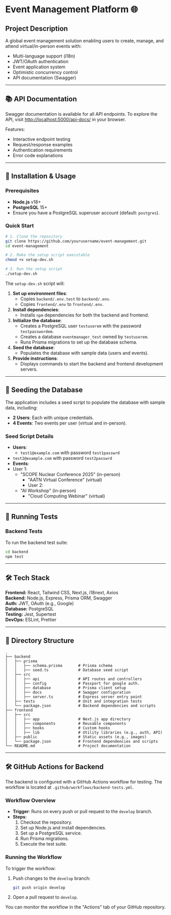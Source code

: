 # Event Management Platform 🌐

## Project Description

A global event management solution enabling users to create, manage, and attend virtual/in-person events with:

- Multi-language support (i18n)
- JWT/OAuth authentication
- Event application system
- Optimistic concurrency control
- API documentation (Swagger)

---

## 📚 API Documentation

Swagger documentation is available for all API endpoints. To explore the API, visit [http://localhost:5000/api-docs/](http://localhost:5000/api-docs/) in your browser.

Features:

- Interactive endpoint testing
- Request/response examples
- Authentication requirements
- Error code explanations

---

## 🚀 Installation & Usage

### Prerequisites

- **Node.js** v18+
- **PostgreSQL** 15+
- Ensure you have a PostgreSQL superuser account (default: `postgres`).

### Quick Start

```bash
# 1. Clone the repository
git clone https://github.com/yourusername/event-management.git
cd event-management

# 2. Make the setup script executable
chmod +x setup-dev.sh

# 3. Run the setup script
./setup-dev.sh
```

The `setup-dev.sh` script will:

1. **Set up environment files**:
   - Copies `backend/.env.test` to `backend/.env`.
   - Copies `frontend/.env` to `frontend/.env`.
2. **Install dependencies**:
   - Installs `npm` dependencies for both the backend and frontend.
3. **Initialize the database**:
   - Creates a PostgreSQL user `testuserem` with the password `testpasswordem`.
   - Creates a database `eventmanager_test` owned by `testuserem`.
   - Runs Prisma migrations to set up the database schema.
4. **Seed the database**:
   - Populates the database with sample data (users and events).
5. **Provide instructions**:
   - Displays commands to start the backend and frontend development servers.

---

## 🌱 Seeding the Database

The application includes a seed script to populate the database with sample data, including:

- **2 Users**: Each with unique credentials.
- **4 Events**: Two events per user (virtual and in-person).

### Seed Script Details

- **Users**:
  - `test1@example.com` with password `test1passwrd`
- `test2@example.com` with password `test2passwrd`
- **Events**:
- User 1:
  - "SCOPE Nuclear Conference 2025" (in-person)
    - "AATN Virtual Conference" (virtual)
    - User 2:
  - "AI Workshop" (in-person)
    - "Cloud Computing Webinar" (virtual)

---

## 🧪 Running Tests

### Backend Tests

To run the backend test suite:

```bash
cd backend
npm test
```

---

## 🛠 Tech Stack

**Frontend:** React, Tailwind CSS, Next.js, i18next, Axios  
**Backend:** Node.js, Express, Prisma ORM, Swagger  
**Auth:** JWT, OAuth (e.g., Google)  
**Database:** PostgreSQL  
**Testing:** Jest, Supertest  
**DevOps:** ESLint, Prettier

---

## 📂 Directory Structure

```
.
├── backend
│   ├── prisma
│   │   ├── schema.prisma       # Prisma schema
│   │   ├── seed.ts             # Database seed script
│   ├── src
│   │   ├── api                 # API routes and controllers
│   │   ├── config              # Passport for google auth.
│   │   ├── database            # Prisma client setup
│   │   ├── docs                # Swagger configuration
│   │   ├── server.ts           # Express server entry point
│   ├── tests                   # Unit and integration tests
│   └── package.json            # Backend dependencies and scripts
├── frontend
│   ├── src
│   │   ├── app                 # Next.js app directory
│   │   ├── components          # Reusable components
│   │   ├── hooks               # Custom hooks
│   │   ├── lib                 # Utility libraries (e.g., auth, API)
│   ├── public                  # Static assets (e.g., images)
│   └── package.json            # Frontend dependencies and scripts
└── README.md                   # Project documentation
```

---

## 🛠️ GitHub Actions for Backend

The backend is configured with a GitHub Actions workflow for testing. The workflow is located at `.github/workflows/backend-tests.yml`.

### Workflow Overview

- **Trigger**: Runs on every push or pull request to the `develop` branch.
- **Steps**:
  1. Checkout the repository.
  2. Set up Node.js and install dependencies.
  3. Set up a PostgreSQL service.
  4. Run Prisma migrations.
  5. Execute the test suite.

### Running the Workflow

To trigger the workflow:

1. Push changes to the `develop` branch:
   ```bash
   git push origin develop
   ```
2. Open a pull request to `develop`.

You can monitor the workflow in the "Actions" tab of your GitHub repository.
